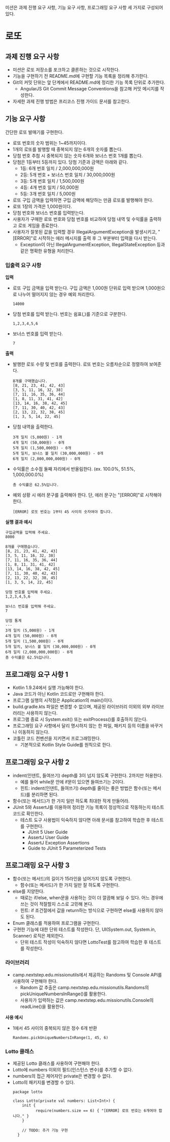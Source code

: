 미션은 과제 진행 요구 사항, 기능 요구 사항, 프로그래밍 요구 사항 세 가지로 구성되어 있다.

# 로또
## 과제 진행 요구 사항
- 미션은 로또 저장소를 포크하고 클론하는 것으로 시작한다.
- 기능을 구현하기 전 README.md에 구현할 기능 목록을 정리해 추가한다.
- Git의 커밋 단위는 앞 단계에서 README.md에 정리한 기능 목록 단위로 추가한다.
  - AngularJS Git Commit Message Conventions을 참고해 커밋 메시지를 작성한다.
- 자세한 과제 진행 방법은 프리코스 진행 가이드 문서를 참고한다.
## 기능 요구 사항  
간단한 로또 발매기를 구현한다.
- 로또 번호의 숫자 범위는 1~45까지이다.
- 1개의 로또를 발행할 때 중복되지 않는 6개의 숫자를 뽑는다.
- 당첨 번호 추첨 시 중복되지 않는 숫자 6개와 보너스 번호 1개를 뽑는다.
- 당첨은 1등부터 5등까지 있다. 당첨 기준과 금액은 아래와 같다.
  - 1등: 6개 번호 일치 / 2,000,000,000원
  - 2등: 5개 번호 + 보너스 번호 일치 / 30,000,000원
  - 3등: 5개 번호 일치 / 1,500,000원
  - 4등: 4개 번호 일치 / 50,000원
  - 5등: 3개 번호 일치 / 5,000원
- 로또 구입 금액을 입력하면 구입 금액에 해당하는 만큼 로또를 발행해야 한다.
- 로또 1장의 가격은 1,000원이다.
- 당첨 번호와 보너스 번호를 입력받는다.
- 사용자가 구매한 로또 번호와 당첨 번호를 비교하여 당첨 내역 및 수익률을 출력하고 로또 게임을 종료한다.
- 사용자가 잘못된 값을 입력할 경우 IllegalArgumentException을 발생시키고, "[ERROR]"로 시작하는 에러 메시지를 출력 후 그 부분부터 입력을 다시 받는다.
  - Exception이 아닌 IllegalArgumentException, IllegalStateException 등과 같은 명확한 유형을 처리한다.

### 입출력 요구 사항
__입력__
- 로또 구입 금액을 입력 받는다. 구입 금액은 1,000원 단위로 입력 받으며 1,000원으로 나누어 떨어지지 않는 경우 예외 처리한다.
  ```
  14000
  ```
- 당첨 번호를 입력 받는다. 번호는 쉼표(,)를 기준으로 구분한다.
  ```
  1,2,3,4,5,6
  ```
- 보너스 번호를 입력 받는다.
  ```
  7
  ```

__출력__
- 발행한 로또 수량 및 번호를 출력한다. 로또 번호는 오름차순으로 정렬하여 보여준다.
  ```
  8개를 구매했습니다.  
  [8, 21, 23, 41, 42, 43]   
  [3, 5, 11, 16, 32, 38]   
  [7, 11, 16, 35, 36, 44]   
  [1, 8, 11, 31, 41, 42]   
  [13, 14, 16, 38, 42, 45]   
  [7, 11, 30, 40, 42, 43]   
  [2, 13, 22, 32, 38, 45]   
  [1, 3, 5, 14, 22, 45]  
  ```
- 당첨 내역을 출력한다.
  ```
  3개 일치 (5,000원) - 1개   
  4개 일치 (50,000원) - 0개   
  5개 일치 (1,500,000원) - 0개   
  5개 일치, 보너스 볼 일치 (30,000,000원) - 0개   
  6개 일치 (2,000,000,000원) - 0개   
  ```
- 수익률은 소수점 둘째 자리에서 반올림한다. (ex. 100.0%, 51.5%, 1,000,000.0%)
  ```
  총 수익률은 62.5%입니다.
  ```
- 예외 상황 시 에러 문구를 출력해야 한다. 단, 에러 문구는 "[ERROR]"로 시작해야 한다.
  ```
  [ERROR] 로또 번호는 1부터 45 사이의 숫자여야 합니다.
  ```
__실행 결과 예시__
  ```
  구입금액을 입력해 주세요.
  8000   
     
  8개를 구매했습니다.   
  [8, 21, 23, 41, 42, 43]    
  [3, 5, 11, 16, 32, 38]    
  [7, 11, 16, 35, 36, 44]    
  [1, 8, 11, 31, 41, 42]    
  [13, 14, 16, 38, 42, 45]    
  [7, 11, 30, 40, 42, 43]    
  [2, 13, 22, 32, 38, 45]    
  [1, 3, 5, 14, 22, 45]   
     
  당첨 번호를 입력해 주세요.   
  1,2,3,4,5,6   
     
  보너스 번호를 입력해 주세요.   
  7   
     
  당첨 통계   
  ---   
  3개 일치 (5,000원) - 1개   
  4개 일치 (50,000원) - 0개   
  5개 일치 (1,500,000원) - 0개   
  5개 일치, 보너스 볼 일치 (30,000,000원) - 0개   
  6개 일치 (2,000,000,000원) - 0개   
  총 수익률은 62.5%입니다.   
  ```

## 프로그래밍 요구 사항 1
- Kotlin 1.9.24에서 실행 가능해야 한다.
- Java 코드가 아닌 Kotlin 코드로만 구현해야 한다.
- 프로그램 실행의 시작점은 Application의 main()이다.
- build.gradle.kts 파일은 변경할 수 없으며, 제공된 라이브러리 이외의 외부 라이브러리는 사용하지 않는다.
- 프로그램 종료 시 System.exit() 또는 exitProcess()를 호출하지 않는다.
- 프로그래밍 요구 사항에서 달리 명시하지 않는 한 파일, 패키지 등의 이름을 바꾸거나 이동하지 않는다.
- 코틀린 코드 컨벤션을 지키면서 프로그래밍한다.
  - 기본적으로 Kotlin Style Guide를 원칙으로 한다.

## 프로그래밍 요구 사항 2
- indent(인덴트, 들여쓰기) depth를 3이 넘지 않도록 구현한다. 2까지만 허용한다.
  - 예를 들어 while문 안에 if문이 있으면 들여쓰기는 2이다.
  - 힌트: indent(인덴트, 들여쓰기) depth를 줄이는 좋은 방법은 함수(또는 메서드)를 분리하면 된다.
- 함수(또는 메서드)가 한 가지 일만 하도록 최대한 작게 만들어라.
- JUnit 5와 AssertJ를 이용하여 정리한 기능 목록이 정상적으로 작동하는지 테스트 코드로 확인한다.
  - 테스트 도구 사용법이 익숙하지 않다면 아래 문서를 참고하여 학습한 후 테스트를 구현한다.
    - JUnit 5 User Guide
    - AssertJ User Guide
    - AssertJ Exception Assertions
    - Guide to JUnit 5 Parameterized Tests

## 프로그래밍 요구 사항 3
- 함수(또는 메서드)의 길이가 15라인을 넘어가지 않도록 구현한다.
  - 함수(또는 메서드)가 한 가지 일만 잘 하도록 구현한다.
- else를 지양한다.
  - 때로는 if/else, when문을 사용하는 것이 더 깔끔해 보일 수 있다. 어느 경우에 쓰는 것이 적절할지 스스로 고민해 본다.
  - 힌트: if 조건절에서 값을 return하는 방식으로 구현하면 else를 사용하지 않아도 된다.
- Enum 클래스를 적용하여 프로그램을 구현한다.
- 구현한 기능에 대한 단위 테스트를 작성한다. 단, UI(System.out, System.in, Scanner) 로직은 제외한다.
  - 단위 테스트 작성이 익숙하지 않다면 LottoTest를 참고하여 학습한 후 테스트를 작성한다.

### 라이브러리
- camp.nextstep.edu.missionutils에서 제공하는 Randoms 및 Console API를 사용하여 구현해야 한다.
  - Random 값 추출은 camp.nextstep.edu.missionutils.Randoms의 pickUniqueNumbersInRange()를 활용한다.
  - 사용자가 입력하는 값은 camp.nextstep.edu.missionutils.Console의 readLine()을 활용한다.

__사용 예시__
- 1에서 45 사이의 중복되지 않은 정수 6개 반환
  ```
  Randoms.pickUniqueNumbersInRange(1, 45, 6)
  ```

### Lotto 클래스
- 제공된 Lotto 클래스를 사용하여 구현해야 한다.
- Lotto에 numbers 이외의 필드(인스턴스 변수)를 추가할 수 없다.
- numbers의 접근 제어자인 private은 변경할 수 없다.
- Lotto의 패키지를 변경할 수 있다.
  ```
  package lotto

  class Lotto(private val numbers: List<Int>) {
      init {
            require(numbers.size == 6) { "[ERROR] 로또 번호는 6개여야 합니다." }
      }

      // TODO: 추가 기능 구현
    }
```
